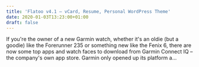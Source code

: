 ```yaml
---
title: 'Flatoo v4.1 – vCard, Resume, Personal WordPress Theme'
date: 2020-01-03T13:23:00+01:00
draft: false
---
```


If you're the owner of a new Garmin watch, whether it's an oldie (but a goodie) like the Forerunner 235 or something new like the Fenix 6, there are now some top apps and watch faces to download from Garmin Connect IQ – the company's own app store. Garmin only opened up its platform a…